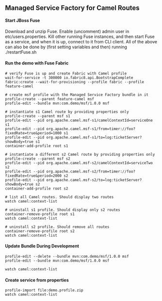 ## Managed Service Factory for Camel Routes

#### Start JBoss Fuse
Download and unzip Fuse. Enable (uncomment) admin user in etc/users.properties.
Kill other running Fuse instances, and then start Fuse as a service, and when it is up, connect to it from CLI client.
All of the above can also be done by (first setting variables and then) running ./restartFuse.sh

#### Run the demo with Fuse Fabric

    # verify Fuse is up and create Fabric with Camel profile
    wait-for-service -t 300000 io.fabric8.api.BootstrapComplete
    fabric:create --wait-for-provisioning --profile fabric --profile feature-camel

    # create msf profile with the Managed Service Factory bundle in it
    profile-create --parent feature-camel msf
    profile-edit --bundle mvn:com.demo/msf/1.0.0 msf

    # instantiate s1 Camel route by providing properties only
    profile-create --parent msf s1
    profile-edit --pid org.apache.camel.msf-s1/camelContextId=serviceOne s1
    profile-edit --pid org.apache.camel.msf-s1/from=timer://foo?fixedRate=true&period=1000 s1
    profile-edit --pid org.apache.camel.msf-s1/to=log:ticketServer?showBody=true s1
    container-add-profile root s1

    # instantiate a different s2 Camel route by providing properties only
    profile-create --parent msf s2
    profile-edit --pid org.apache.camel.msf-s2/camelContextId=serviceTwo s2
    profile-edit --pid org.apache.camel.msf-s2/from=timer://foo?fixedRate=true&period=2000 s2
    profile-edit --pid org.apache.camel.msf-s2/to=log:ticketServer?showBody=true s2
    container-add-profile root s2

    # list all Camel routes. Should display two routes
    watch camel:context-list

    # uninstall s1 profile. Should display only s2 routes
    container-remove-profile root s1
    watch camel:context-list

    # uninstall s2 profile. Should remove all routes
    container-remove-profile root s2
    watch camel:context-list

#### Update Bundle During Development

    profile-edit --delete --bundle mvn:com.demo/msf/1.0.0 msf
    profile-edit --bundle mvn:com.demo/msf/1.0.0 msf

    watch camel:context-list

#### Create service from properties
    profile-import file:demo.profile.zip
    watch camel:context-list
